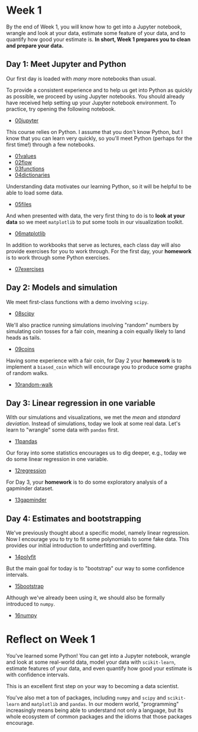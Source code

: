 # Week 1

By the end of Week 1, you will know how to get into a Jupyter
notebook, wrangle and look at your data, estimate some feature of your
data, and to quantify how good your estimate is.  **In short, Week 1
prepares you to clean and prepare your data.**

## Day 1: Meet Jupyter and Python

Our first day is loaded with *many* more notebooks than usual.

To provide a consistent experience and to help us get into Python as
quickly as possible, we proceed by using Jupyter notebooks.  You
should already have received help setting up your Jupyter notebook
environment.  To practice, try opening the following notebook.

- [00jupyter](00jupyter.ipynb)

This course relies on Python.  I assume that you don't know Python,
but I know that you can learn very quickly, so you'll meet Python
(perhaps for the first time!) through a few notebooks.

- [01values](01values.ipynb)
- [02flow](02flow.ipynb)
- [03functions](03functions.ipynb)
- [04dictionaries](04dictionaries.ipynb)

Understanding data motivates our learning Python, so it will be
helpful to be able to load some data.

- [05files](05files.ipynb)

And when presented with data, the very first thing to do is to **look
at your data** so we meet `matplotlib` to put some tools in our
visualization toolkit.

- [06matplotlib](06matplotlib.ipynb)

In addition to workbooks that serve as lectures, each class day will
also provide exercises for you to work through.  For the first day,
your **homework** is to work through some Python exercises.

- [07exercises](07exercises.ipynb)

## Day 2: Models and simulation

We meet first-class functions with a demo involving `scipy`.

- [08scipy](08scipy.ipynb)

We'll also practice running simulations involving "random" numbers by
simulating coin tosses for a fair coin, meaning a coin equally likely
to land heads as tails.

- [09coins](09coins.ipynb)

Having some experience with a fair coin, for Day 2 your **homework**
is to implement a `biased_coin` which will encourage you to produce
some graphs of random walks.

- [10random-walk](10random-walk.ipynb)

## Day 3: Linear regression in one variable

With our simulations and visualizations, we met the *mean* and
*standard deviation*.  Instead of simulations, today we look at some
real data.  Let's learn to "wrangle" some data with `pandas` first.

- [11pandas](11pandas.ipynb)

Our foray into some statistics encourages us to dig deeper, e.g.,
today we do some linear regression in one variable.

- [12regression](12regression.ipynb)

For Day 3, your **homework** is to do some exploratory analysis of a
gapminder dataset.

- [13gapminder](13gapminder.ipynb)

## Day 4: Estimates and bootstrapping

We've previously thought about a specific model, namely linear
regression.  Now I encourage you to try to fit some polynomials to
some fake data.  This provides our initial introduction to
underfitting and overfitting.

- [14polyfit](14polyfit.ipynb)

But the main goal for today is to "bootstrap" our way to some
confidence intervals.

- [15bootstrap](15bootstrap.ipynb)

Although we've already been using it, we should also be formally
introduced to `numpy`.

- [16numpy](16numpy.ipynb)

# Reflect on Week 1

You've learned some Python!  You can get into a Jupyter notebook,
wrangle and look at some real-world data, model your data with
`scikit-learn`, estimate features of your data, and even quantify how
good your estimate is with confidence intervals.

This is an excellent first step on your way to becoming a data scientist.

You've also met a ton of packages, including `numpy` and `scipy` and
`scikit-learn` and `matplotlib` and `pandas`.  In our modern world,
"programming" increasingly means being able to understand not only a
language, but its whole ecosystem of common packages and the idioms
that those packages encourage.
